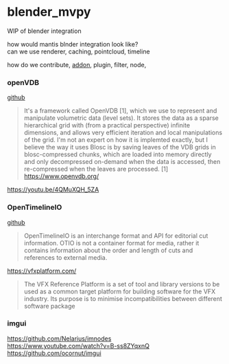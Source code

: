 # blender_mvpy
WIP of blender integration

how would mantis blnder integration look like?  
can we use renderer, caching, pointcloud, timeline  

how do we contribute, [addon](https://docs.blender.org/manual/en/latest/advanced/scripting/addon_tutorial.html), plugin, filter, node, 
### openVDB
[github](https://github.com/AcademySoftwareFoundation/openvdb)
>It's a framework called OpenVDB [1], which we use to represent and manipulate volumetric data (level sets). It stores the data as a sparse hierarchical grid with (from a practical perspective) infinite dimensions, and allows very efficient iteration and local manipulations of the grid.
I'm not an expert on how it is implemted exactly, but I believe the way it uses Blosc is by saving leaves of the VDB grids in blosc-compressed chunks, which are loaded into memory directly and only decompressed on-demand when the data is accessed, then re-compressed when the leaves are processed.
[1] https://www.openvdb.org/

https://youtu.be/4QMuXQH_5ZA

### OpenTimelineIO
[github](https://github.com/PixarAnimationStudios/OpenTimelineIO)
>OpenTimelineIO is an interchange format and API for editorial cut information. OTIO is not a container format for media, rather it contains information about the order and length of cuts and references to external media.


https://vfxplatform.com/
>The VFX Reference Platform is a set of tool and library versions to be used as a common target platform for building software for the VFX industry. Its purpose is to minimise incompatibilities between different software package

### imgui
https://github.com/Nelarius/imnodes  
https://www.youtube.com/watch?v=B-ss8ZYqxnQ  
https://github.com/ocornut/imgui  
